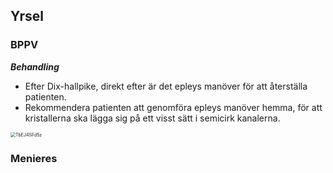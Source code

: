 ## Yrsel

### BPPV

***Behandling***

* Efter Dix-hallpike, direkt efter är det epleys manöver för att återställa patienten. 
* Rekommendera patienten att genomföra epleys manöver hemma, för att kristallerna ska lägga sig på ett visst sätt i semicirk kanalerna. 



<img src="./figs/sam16_TbEJ4SFd5z.png" alt=TbEJ4SFd5z style="zoom:50%">

### Menieres

